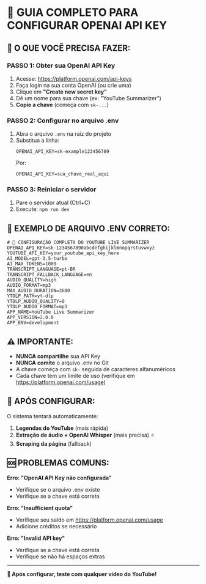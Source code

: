 # 🚀 GUIA COMPLETO PARA CONFIGURAR OPENAI API KEY

## 🎯 **O QUE VOCÊ PRECISA FAZER:**

### **PASSO 1: Obter sua OpenAI API Key**
1. Acesse: https://platform.openai.com/api-keys
2. Faça login na sua conta OpenAI (ou crie uma)
3. Clique em **"Create new secret key"**
4. Dê um nome para sua chave (ex: "YouTube Summarizer")
5. **Copie a chave** (começa com `sk-...`)

### **PASSO 2: Configurar no arquivo .env**
1. Abra o arquivo `.env` na raiz do projeto
2. Substitua a linha:
   ```
   OPENAI_API_KEY=sk-example123456789
   ```
   Por:
   ```
   OPENAI_API_KEY=sua_chave_real_aqui
   ```

### **PASSO 3: Reiniciar o servidor**
1. Pare o servidor atual (Ctrl+C)
2. Execute: `npm run dev`

## 🔑 **EXEMPLO DE ARQUIVO .ENV CORRETO:**

```
# 🎵 CONFIGURAÇÃO COMPLETA DO YOUTUBE LIVE SUMMARIZER
OPENAI_API_KEY=sk-1234567890abcdefghijklmnopqrstuvwxyz
YOUTUBE_API_KEY=your_youtube_api_key_here
AI_MODEL=gpt-3.5-turbo
AI_MAX_TOKENS=1000
TRANSCRIPT_LANGUAGE=pt-BR
TRANSCRIPT_FALLBACK_LANGUAGE=en
AUDIO_QUALITY=high
AUDIO_FORMAT=mp3
MAX_AUDIO_DURATION=3600
YTDLP_PATH=yt-dlp
YTDLP_AUDIO_QUALITY=0
YTDLP_AUDIO_FORMAT=mp3
APP_NAME=YouTube Live Summarizer
APP_VERSION=2.0.0
APP_ENV=development
```

## ⚠️ **IMPORTANTE:**

- **NUNCA compartilhe** sua API Key
- **NUNCA comite** o arquivo .env no Git
- A chave começa com `sk-` seguida de caracteres alfanuméricos
- Cada chave tem um limite de uso (verifique em https://platform.openai.com/usage)

## 🎉 **APÓS CONFIGURAR:**

O sistema tentará automaticamente:
1. **Legendas do YouTube** (mais rápida)
2. **Extração de áudio + OpenAI Whisper** (mais precisa) ⭐
3. **Scraping da página** (fallback)

## 🆘 **PROBLEMAS COMUNS:**

**Erro: "OpenAI API Key não configurada"**
- Verifique se o arquivo .env existe
- Verifique se a chave está correta

**Erro: "Insufficient quota"**
- Verifique seu saldo em https://platform.openai.com/usage
- Adicione créditos se necessário

**Erro: "Invalid API key"**
- Verifique se a chave está correta
- Verifique se não há espaços extras

---

**🚀 Após configurar, teste com qualquer vídeo do YouTube!**



